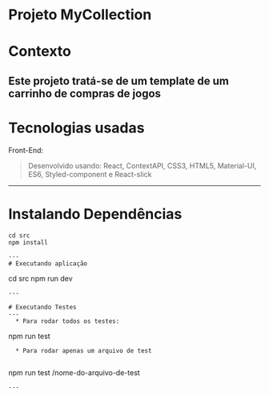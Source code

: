 # Projeto MyCollection

# Contexto
  
  Este projeto tratá-se de um template de um carrinho de compras de jogos
---

# Tecnologias usadas
  Front-End:
  > Desenvolvido usando: React, ContextAPI, CSS3, HTML5, Material-UI, ES6, Styled-component e React-slick
  
---

# Instalando Dependências
```
cd src
npm install

---
# Executando aplicação
```
cd src
npm run dev
```
---

# Executando Testes
---
  * Para rodar todos os testes:

```
npm run test
```
  * Para rodar apenas um arquivo de test
 
```
npm run test /nome-do-arquivo-de-test
```
---
